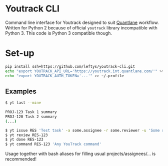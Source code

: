 # Youtrack CLI

Command line interface for Youtrack designed to suit [Quantlane](http://quantlane.com/) workflow. 
Written for Python 2 because of official `youtrack` library incompatible with Python 3. This code is Python 3 compatible
though.


# Set-up

```bash
pip install ssh+https://github.com/leftys/youtrack-cli.git
echo "export YOUTRACK_API_URL='https://youtrack.int.quantlane.com/'" >> ~/.profile
echo "export YOUTRACK_AUTH_TOKEN='...'" >> ~/.profile
```


## Examples

```bash
$ yt last --mine
 
PROJ-123 Task 1 summary
PROJ-120 Task 2 summary
(...)
```

```bash
$ yt issue RES 'Test task' -a some.assignee -r some.reviewer -u 'Some subproject' -t 'Short term' -m MILE-123
$ yt review RES-123
$ yt done RES-123
$ yt command RES-123 'Any YouTrack command' 
```

Usage together with bash aliases for filling usual projects/assignees/... is recommended!
